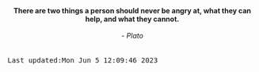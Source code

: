 
<div align="center"><b><span>There are two things a person should never be angry at, what they can help, and what they cannot.</span></b><br><br><i> - Plato</i></div>
<br><br><kbd>Last updated:Mon Jun  5 12:09:46 2023</kbd>